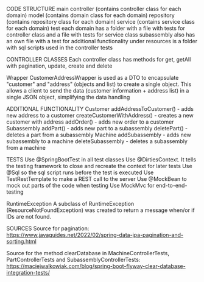 CODE STRUCTURE
main
    controller (contains controller class for each domain)
    model (contains domain class for each domain)
    repository (contains repository class for each domain)
    service (contains service class for each domain)
test
    each domain has a folder with a file with tests for controller class and a file with tests for service class 
    subassembly also has an own file with a test for additional functionality
    under resources is a folder with sql scripts used in the controller tests


CONTROLLER CLASSES
Each controller class has methods for get, getAll with pagination, update, create and delete

Wrapper
CustomerAddressWrapper is used as a DTO to encapsulate "customer" and "address" (objects and list) to create a single object. 
This allows a client to send the data (customer information + address list) in a single JSON object, simplifying the data handling


ADDITIONAL FUNCTIONALITY
Customer
    addAddressToCustomer() - adds new address to a customer
    createCustomerWithAddress() - creates a new customer with address
    addOrder() - adds new order to a customer
Subassembly
    addPart() - adds new part to a subassembly
    deletePart() - deletes a part from a subassembly
Machine
    addSubassembly - adds new subassembly to a machine
    deleteSubassembly - deletes a subassembly from a machine


TESTS
Use @SpringBootTest in all test classes
Use @DirtiesContext. It tells the testing framework to close and recreate the context for later tests
Use @Sql so the sql script runs before the test is executed
Use TestRestTemplate to make a REST call to the server
Use @MockBean to mock out parts of the code when testing
Use MockMvc for end-to-end-testing

RuntimeException
A subclass of RuntimeException (ResourceNotFoundException) was created to return a message when/or if IDs are not found.

SOURCES
Source for pagination: https://www.javaguides.net/2022/02/spring-data-jpa-pagination-and-sorting.html

Source for the method clearDatabase in MachineControllerTests, PartControllerTests and SubassemblyControllerTests: 
https://maciejwalkowiak.com/blog/spring-boot-flyway-clear-database-integration-tests/
